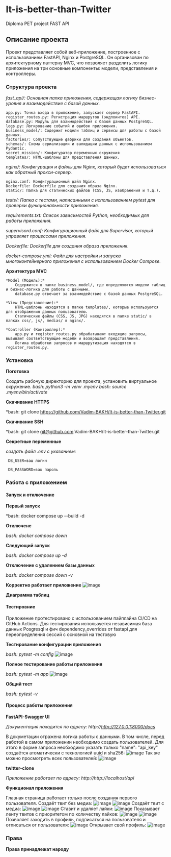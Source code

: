 # It-is-better-than-Twitter
Diploma PET project FAST API


## Описание проекта
Проект представляет собой веб-приложение, построенное с использованием FastAPI, Nginx и PostgreSQL. Он организован по архитектурному паттерну MVC, что позволяет разделить логику приложения на три основные компоненты: модели, представления и контроллеры.


### Структура проекта

*fast_api/: Основная папка приложения, содержащая логику бизнес-уровня и взаимодействие с базой данных.*

    app.py: Точка входа в приложение, запускает сервер FastAPI.
    register_routes.py: Регистрация маршрутов (эндпоинтов) API.
    database.py: Модуль для взаимодействия с базой данных PostgreSQL.
    logs.py: Логирование событий и ошибок приложения.
    business_model/: Содержит модели таблиц и сервисы для работы с базой данных.
    factories/: Сопутствующие фабрики для создания объектов.
    schemas/: Схемы сериализации и валидации данных с использованием Pydantic.
    secret_mission/: Конфигуратор переменных окружения
    templates/: HTML-шаблоны для представления данных.

*nginx/: Конфигурация и файлы для Nginx, который будет использоваться как обратный прокси-сервер.*

    nginx.conf: Конфигурационный файл Nginx.
    Dockerfile: Dockerfile для создания образа Nginx.
    static/: Папка для статических файлов (CSS, JS, изображения и т.д.).

*tests/: Папка с тестами, написанными с использованием pytest для проверки функциональности приложения.*

*requirements.txt: Список зависимостей Python, необходимых для работы приложения.*

*supervisord.conf: Конфигурационный файл для Supervisor, который управляет процессами приложения.*

*Dockerfile: Dockerfile для создания образа приложения.*

*docker-compose.yml: Файл для настройки и запуска многоконтейнерного приложения с использованием Docker Compose.*

**Архитектура MVC**

    *Model (Модель):*
        Содержится в папке business_model/, где определяются модели таблиц и бизнес-логика для работы с данными.
        database.py отвечает за взаимодействие с базой данных PostgreSQL.

    *View (Представление):*
        HTML-шаблоны находятся в папке templates/, которые используются для отображения данных пользователю.
        Статические файлы (CSS, JS, JPG) находятся в папке static/ в папках css/, js/, medias/ в nginx/.

    *Controller (Контроллер):*
        app.py и register_routes.py обрабатывают входящие запросы, вызывают соответствующие модели и возвращают представления.
        Логика обработки запросов и маршрутизация находятся в register_routes.py.


### Установка

**Поготовка**

Создать рабочую директорию для проекта, установить виртуальное окружение.
*bash: python3 -m venv .myenv*
*bash: source .myenv/bin/activate*

**Скачивание HTTPS**

*bash: git clone https://github.com/Vadim-BAKH/It-is-better-than-Twitter.git

**Скачивание SSH**

*bash: git clone git@github.com:Vadim-BAKH/It-is-better-than-Twitter.git

**Секретные переменные**

*создать файл .env c указанием:*

     DB_USER=ваш логин
     
     DB_PASSWORD=ваш пароль


### Работа с приложением

#### Запуск и отключение

**Первый запуск**

*bash: docker compose up --build -d

**Отключене**

*bash: docker compose down*

**Следующий запуск**

*bash: docker compose up -d*

**Отключение с удалением базы данных**

*bash: docker compose down -v*

**Корректно работает приложение**
![image](https://github.com/user-attachments/assets/0c2cb508-7a22-45b5-adc8-9375b2158e9c)

**Диаграмма таблиц**




#### Тестировние
Приложение протестировано с использованием пайплайна CI/CD на GitHub Actions.
Для тестирования используется независимая база данных Posgresql и фич dependency_overrides от fastapi
для переопределения сессий с основной на тестовую

**Тестирование конфигурации приложения**

*bash: pytest -m config*
![image](https://github.com/user-attachments/assets/6a86d7d0-67b1-46d1-85b3-e7b7f4f25cbd)


**Полное тестирование работы приложения**

*bash: pytest -m app*
![image](https://github.com/user-attachments/assets/1e12586d-7b8c-4a5b-adef-33e623a300bb)

**Общий тест**

*bash: pytest -v*


#### Процесс работы приложения

__FastAPI-Swagger UI__

*Документация находится по адресу: http://http://127.0.0.1:8000/docs*

В докуметации отражена логика работы с данными. В том числе, перед работой в самом 
приложении необходимо создать пользователей. Для этого в форме запроса необходимо указать
только "name": "api_key" создаётся атоматически с технологией uuid и sha256:
![image](https://github.com/user-attachments/assets/7d6b085a-8a7b-462a-84e0-8250c7e2e744)
Так же можно просмотреть всех пользователей:
![image](https://github.com/user-attachments/assets/df9d6028-7842-4528-a9ca-a8e50e36d8c9)

__twitter-clone__

*Приложение работает по адресу:  http://http://localhost/api*

**Функционал приложения**

Главная страница работает только после создания первого пользователя.
Создаёт твит без медиа:
![image](https://github.com/user-attachments/assets/29bb9b9d-eedc-451e-b261-1c2b3cd3e8ff)
![image](https://github.com/user-attachments/assets/4f659cc0-9359-4210-a48a-4c093b6ffc38)
Создаёт твит с медиа:
![image](https://github.com/user-attachments/assets/eec7eb79-2a5f-4de5-ab0a-1c8db5bbde23)
![image](https://github.com/user-attachments/assets/e6435796-5bec-4718-96ff-f28fcdd4f387)
Ставит и удаляет лайки:
![image](https://github.com/user-attachments/assets/1d209ccf-d750-4ebc-8bf0-0cded273c7ea)
Показывает ленту твитов с приоритетом по количеству лайков:
![image](https://github.com/user-attachments/assets/0b57f77c-b080-45fb-ab6d-0589bd45cd9f)
![image](https://github.com/user-attachments/assets/6f91f965-b439-4550-8ba7-fde51ea30fae)
Позволяет заходить в профиль, подписаться на пользователя и отписаться от пользователя:
![image](https://github.com/user-attachments/assets/fefbb31b-b99a-47ea-80f0-01352b844253)
Открывает свой профиль:
![image](https://github.com/user-attachments/assets/4fe032cf-f8d0-405c-bc9d-d2479b640a06)


### Права
**Права принадлежат народу**
     
